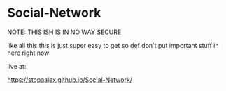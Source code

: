 # Social-Network

NOTE: THIS ISH IS IN NO WAY SECURE

like all this this is just super easy to get so def don't put important stuff in here right now

live at:

https://stopaalex.github.io/Social-Network/